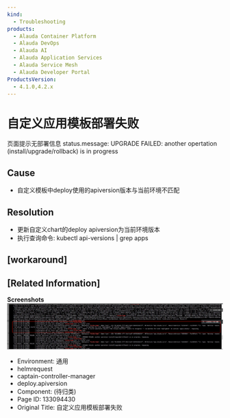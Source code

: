```yaml
---
kind:
  - Troubleshooting
products:
  - Alauda Container Platform
  - Alauda DevOps
  - Alauda AI
  - Alauda Application Services
  - Alauda Service Mesh
  - Alauda Developer Portal
ProductsVersion:
  - 4.1.0,4.2.x
---
```

<!-- A type of document that involves encountering a fault, diagnosing it, performing root cause analysis, and providing solutions. -->

# 自定义应用模板部署失败

页面提示无部署信息 status.message: UPGRADE FAILED: another opertation (install/upgrade/rollback) is in progress

## Cause
- 自定义模板中deploy使用的apiversion版本与当前环境不匹配

## Resolution
- 更新自定义chart的deploy apiversion为当前环境版本
- 执行查询命令: kubectl api-versions | grep apps

## [workaround]

## [Related Information]
**Screenshots**
![](assets/zi-ding-yi-ying-yong-mo-ban-bu-shu-shi-bai/image2023-1-4_12-13-59.png)
- Environment: 通用
- helmrequest
- captain-controller-manager
- deploy.apiversion
- Component: (待归类)
- Page ID: 133094430
- Original Title: 自定义应用模板部署失败
